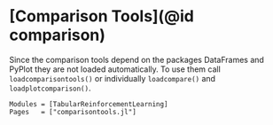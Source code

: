 # [Comparison Tools](@id comparison)

Since the comparison tools depend on the packages DataFrames and PyPlot
they are not loaded automatically. To use them call `loadcomparisontools()` or
individually `loadcompare()` and `loadplotcomparison()`.

```@autodocs
Modules = [TabularReinforcementLearning]
Pages   = ["comparisontools.jl"]
```

